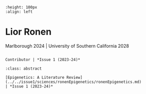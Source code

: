 ```{image} liorRonen.jpg
:height: 100px
:align: left
```

# Lior Ronen

Marlborough 2024
| University of Southern California 2028

```{margin} Positions

Contributor | *Issue 1 (2023-24)*

```

```{admonition} Articles
:class: abstract

[Epigenetics: A Literature Review](../../issue1/sciences/ronenEpigenetics/ronenEpigenetics.md)
| *Issue 1 (2023-24)*

```